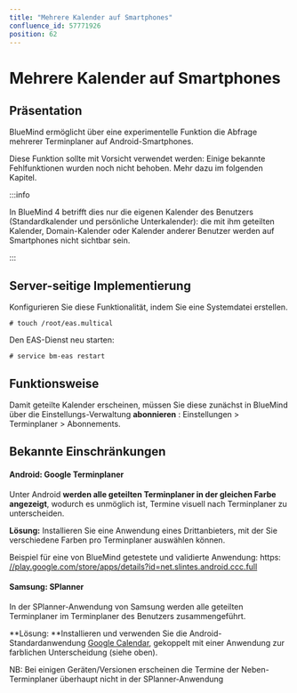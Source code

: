 ```yaml
---
title: "Mehrere Kalender auf Smartphones"
confluence_id: 57771926
position: 62
---
```

# Mehrere Kalender auf Smartphones


## Präsentation

BlueMind ermöglicht über eine experimentelle Funktion die Abfrage mehrerer Terminplaner auf Android-Smartphones.

Diese Funktion sollte mit Vorsicht verwendet werden: Einige bekannte Fehlfunktionen wurden noch nicht behoben. Mehr dazu im folgenden Kapitel.


:::info

In BlueMind 4 betrifft dies nur die eigenen Kalender des Benutzers (Standardkalender und persönliche Unterkalender): die mit ihm geteilten Kalender, Domain-Kalender oder Kalender anderer Benutzer werden auf Smartphones nicht sichtbar sein.

:::

## Server-seitige Implementierung

Konfigurieren Sie diese Funktionalität, indem Sie eine Systemdatei erstellen.


```
# touch /root/eas.multical
```


Den EAS-Dienst neu starten:


```
# service bm-eas restart
```


## Funktionsweise

Damit geteilte Kalender erscheinen, müssen Sie diese zunächst in BlueMind über die Einstellungs-Verwaltung **abonnieren** : Einstellungen > Terminplaner > Abonnements.

## Bekannte Einschränkungen

#### Android: Google Terminplaner

Unter Android **werden alle geteilten Terminplaner in der gleichen Farbe angezeigt**, wodurch es unmöglich ist, Termine visuell nach Terminplaner zu unterscheiden.

**Lösung:** Installieren Sie eine Anwendung eines Drittanbieters, mit der Sie verschiedene Farben pro Terminplaner auswählen können.

Beispiel für eine von BlueMind getestete und validierte Anwendung: https: [//play.google.com/store/apps/details?id=net.slintes.android.ccc.full](https://play.google.com/store/apps/details?id=net.slintes.android.ccc.full)

#### Samsung: SPlanner

In der SPlanner-Anwendung von Samsung werden alle geteilten Terminplaner im Terminplaner des Benutzers zusammengeführt.

**Lösung: **Installieren und verwenden Sie die Android-Standardanwendung [Google Calendar](https://play.google.com/store/apps/details?id=com.google.android.calendar), gekoppelt mit einer Anwendung zur farblichen Unterscheidung (siehe oben).

NB: Bei einigen Geräten/Versionen erscheinen die Termine der Neben-Terminplaner überhaupt nicht in der SPlanner-Anwendung

